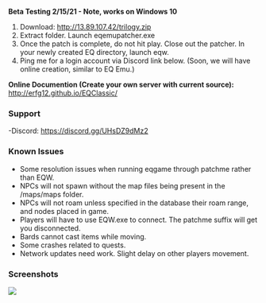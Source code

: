 
**Beta Testing 2/15/21 - Note, works on Windows 10**

1. Download: http://13.89.107.42/trilogy.zip
2. Extract folder. Launch eqemupatcher.exe
3. Once the patch is complete, do not hit play. Close out the patcher. In your newly created EQ directory, launch eqw.
4. Ping me for a login account via Discord link below. (Soon, we will have online creation, similar to EQ Emu.)

**Online Documention (Create your own server with current source):** http://erfg12.github.io/EQClassic/

### Support

-Discord: https://discord.gg/UHsDZ9dMz2

### Known Issues

- Some resolution issues when running eqgame through patchme rather than EQW.
- NPCs will not spawn without the map files being present in the /maps/maps folder.
- NPCs will not roam unless specified in the database their roam range, and nodes placed in game.
- Players will have to use EQW.exe to connect. The patchme suffix will get you disconnected.
- Bards cannot cast items while moving.
- Some crashes related to quests.
- Network updates need work. Slight delay on other players movement.

### Screenshots

![](https://newagesoldier.com/EQClassic/image0.jpg)
